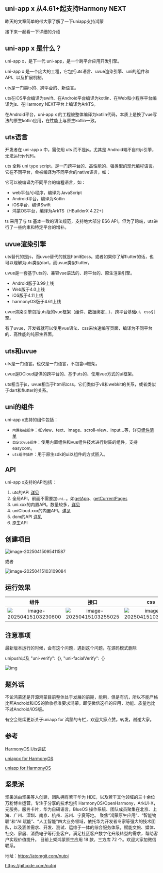 ## uni-app x 从4.61+起支持Harmony NEXT

昨天的文章简单的带大家了解了一下uniapp支持鸿蒙

接下来一起看一下详细的介绍

## uni-app x 是什么？

uni-app x，是下一代 uni-app，是一个跨平台应用开发引擎。

uni-app x 是一个庞大的工程，它包括uts语言、uvue渲染引擎、uni的组件和API、以及扩展机制。

uts是一门类ts的、跨平台的、新语言。

uts在iOS平台编译为swift、在Android平台编译为kotlin、在Web和小程序平台编译为js、在Harmony NEXT平台上编译为ArkTS。

在Android平台，uni-app x 的工程被整体编译为kotlin代码，本质上是换了vue写法的原生kotlin应用，在性能上与原生kotlin一致。

##  uts语言

开发者在 uni-app x 中，需使用 uts 而不是js。尤其是 Android端不自带js引擎，无法运行js代码。

uts 全称 uni type script，是一门跨平台的、高性能的、强类型的现代编程语言。它在不同平台，会被编译为不同平台的native语言，如：

它可以被编译为不同平台的编程语言，如：

- web平台/小程序，编译为JavaScript
- Android平台，编译为Kotlin
- iOS平台，编译Swift
- 鸿蒙OS平台，编译为ArkTS（HBuilderX 4.22+）

ts 采用了与 ts 基本一致的语法规范，支持绝大部分 ES6 API。但为了跨端，uts进行了一些约束和特定平台的增补。

## uvue渲染引擎

uts替代的是js，而uvue替代的就是html和css。或者如果你了解flutter的话，也可以理解为uts类似dart，而uvue类似flutter。

uvue是一套基于uts的、兼容vue语法的、跨平台的、原生渲染引擎。

- Android版于3.99上线
- Web版于4.0上线
- iOS版于4.11上线
- harmonyOS版于4.61上线

uvue渲染引擎包括uts版的vue框架（组件、数据绑定...）、跨平台基础ui、css引擎。

有了uvue，开发者就可以使用vue语法、css来快速编写页面，编译为不同平台的、高性能的纯原生界面。

## uts和uvue

uts是一门语言。也仅是一门语言，不包含ui框架。

uvue是DCloud提供的跨平台的、基于uts的、使用vue方式的ui框架。

uts相当于js，uvue相当于html和css。它们类似于v8和webkit的关系，或者类似于dart和flutter的关系。

## uni的组件

uni-app x支持的组件包括：

- `内置基础组件`：如view、text、image、scroll-view、input...等，详见[组件清单](https://doc.dcloud.net.cn/uni-app-x/component/index.html)
- `自定义vue组件`：使用内置组件和vue组件技术进行封装的组件，支持easycom。
- `uts组件插件`：用于原生sdk的ui以组件的方式嵌入。

##  API

uni-app x支持的API包括：

1. uts的API [详见](https://doc.dcloud.net.cn/uni-app-x/uts/buildin-object-api/global.html)
2. 全局API，前面不需要加`uni.`。如[getApp](https://doc.dcloud.net.cn/uni-app-x/api/get-app.html)、[getCurrentPages](https://doc.dcloud.net.cn/uni-app-x/api/get-current-pages.html)
3. uni.xxx的内置API。数量较多，[详见](https://doc.dcloud.net.cn/uni-app-x/api/index.html)
4. uniCloud.xxx的内置API。[详见](https://doc.dcloud.net.cn/uni-app-x/api/unicloud/index.html)
5. dom的API [详见](https://doc.dcloud.net.cn/uni-app-x/dom/index.html)
6. 原生API





## 创建项目  

![image-20250415095411587](https://nutpi-e41b.obs.cn-north-4.myhuaweicloud.com/image-20250415095411587.png)

或者

![image-20250415103109084](https://nutpi-e41b.obs.cn-north-4.myhuaweicloud.com/image-20250415103109084.png)



## 运行效果

|                             组件                             |                             接口                             |                             css                              |                             模版                             |
| :----------------------------------------------------------: | :----------------------------------------------------------: | :----------------------------------------------------------: | :----------------------------------------------------------: |
| ![image-20250415103230600](https://nutpi-e41b.obs.cn-north-4.myhuaweicloud.com/image-20250415103230600.png) | ![image-20250415103255025](https://nutpi-e41b.obs.cn-north-4.myhuaweicloud.com/image-20250415103255025.png) | ![image-20250415103311362](https://nutpi-e41b.obs.cn-north-4.myhuaweicloud.com/image-20250415103311362.png) | ![image-20250415103324784](https://nutpi-e41b.obs.cn-north-4.myhuaweicloud.com/image-20250415103324784.png) |





## 注意事项

最新版本运行的时候，会有这个问题，遇到这个问题，在源码模式删除

unipush以及 "uni-verify": {},
"uni-facialVerify": {}

![img](https://nutpi-e41b.obs.cn-north-4.myhuaweicloud.com/174468325906633017500-7654-11eb-ac63-37648c6023a6..png)



## 题外话



不论鸿蒙还是开源鸿蒙目前整体处于发展的前期，能用，但是有坑，所以不能严格比照Android和iOS的验收标准要求鸿蒙。即便微信这样的应用，功能、质量也比不过Android/iOS版。

有空会继续更新关于uniapp for 鸿蒙的专栏，欢迎大家点赞，转发，谢谢大家。

## 参考

[HarmonyOS Uts调试](https://uniapp.dcloud.net.cn/tutorial/debug/uni-uts-debug-harmony.html)

[uniappx for HarmonyOS](https://doc.dcloud.net.cn/uni-app-x/app-harmony/)

[uniapp for HarmonyOS](https://uniapp.dcloud.net.cn/tutorial/harmony/intro.html)

## **坚果派**

坚果派由坚果等人创建，团队拥有若干华为 HDE，以及若干其他领域的三十余位万粉博主运营。专注于分享的技术包括 HarmonyOS/OpenHarmony，ArkUI-X，元服务，服务卡片，华为自研语言，BlueOS 操作系统、团队成员聚集在北京、上海、广州、深圳、南京、杭州、苏州、宁夏等地。 聚焦“鸿蒙原生应用”、“智能物联”和“AI 赋能”、“人工智能”四大业务领域，依托华为开发者专家等强大的技术团队，以及涵盖需求、开发、测试、运维于一体的综合服务体系，赋能文旅、媒体、社交、家居、消费电子等行业客户，满足社区客户数字化升级转型的需求，帮助客户实现价值提升。 目前上架鸿蒙原生应用 18 款，三方库 72 个。欢迎大家加微信联系。

地址：https://atomgit.com/nutpi

https://gitcode.com/nutpi

